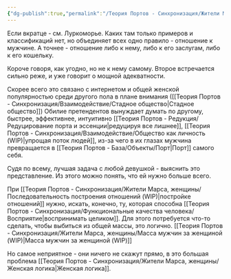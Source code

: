```yaml
---
{"dg-publish":true,"permalink":"/Теория Портов - Синхронизация/Жители Марса, женщины/Женская адекватность/"}
---
```


Если вкратце - см. Луркоморье. Каких там только примеров и классификаций нет, но объединяет всех одно правило - отношение к мужчине. А точнее - отношение либо к нему, либо к его заслугам, либо к его кошельку.

Короче говоря, как угодно, но не к нему самому. Второе встречается сильно реже, и уже говорит о мощной адекватности.

 Скорее всего это связано с интернетом и общей женской популярностью среди другого пола в плане внимания ([[Теория Портов - Синхронизация/Взаимодействие/Стадное общество\|Стадное общество]])
Обилие претендентов вынуждает думать по другому, быстрее, эффективнее, интуитивно [[Теория Портов - Редукция/Редуцирование порта и эссенции\|редуцируя все лишнее]], [[Теория Портов - Синхронизация/Взаимодействие/Общество как личность (WIP)\|упрощая поток людей]], из-за чего в их глазах мужчина превращается в [[Теория Портов - База/Объекты/Порт\|Порт]] самого себя.

Судя по всему, лучшая задача с любой девушкой - выяснить это представление. Из этого можно понять, что ей нужно больше всего.

При [[Теория Портов - Синхронизация/Жители Марса, женщины/Последовательность построения отношений (WIP)\|постройке отношений]] нужно, искать, конечно, ту, которая способна [[Теория Портов - Синхронизация/Функциональные качества человека/Восприятие\|воспринимать целиком]]. Для этого потребуется что-то сделать, чтобы выбиться из общей массы, это логично. [[Теория Портов - Синхронизация/Жители Марса, женщины/Масса мужчин за женщиной (WIP)\|Масса мужчин за женщиной (WIP)]]

Но самое неприятное - они ничего не скажут прямо, в это большая проблема [[Теория Портов - Синхронизация/Жители Марса, женщины/Женская логика\|Женская логика]].